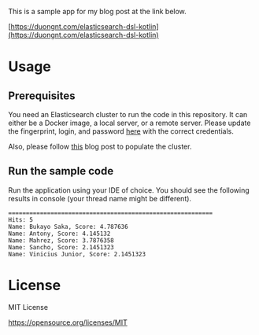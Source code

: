 This is a sample app for my blog post at the link below.

[https://duongnt.com/elasticsearch-dsl-kotlin](https://duongnt.com/elasticsearch-dsl-kotlin)

# Usage

## Prerequisites

You need an Elasticsearch cluster to run the code in this repository. It can either be a Docker image, a local server, or a remote server. Please update the fingerprint, login, and password [here](/src/main/resources/application.yml) with the correct credentials.

Also, please follow [this](https://duongnt.com/query-boosting-elasticsearch) blog post to populate the cluster.

## Run the sample code

Run the application using your IDE of choice. You should see the following results in console (your thread name might be different).
```
==========================================================
Hits: 5
Name: Bukayo Saka, Score: 4.787636
Name: Antony, Score: 4.145132
Name: Mahrez, Score: 3.7876358
Name: Sancho, Score: 2.1451323
Name: Vinicius Junior, Score: 2.1451323
```

# License

MIT License

https://opensource.org/licenses/MIT
